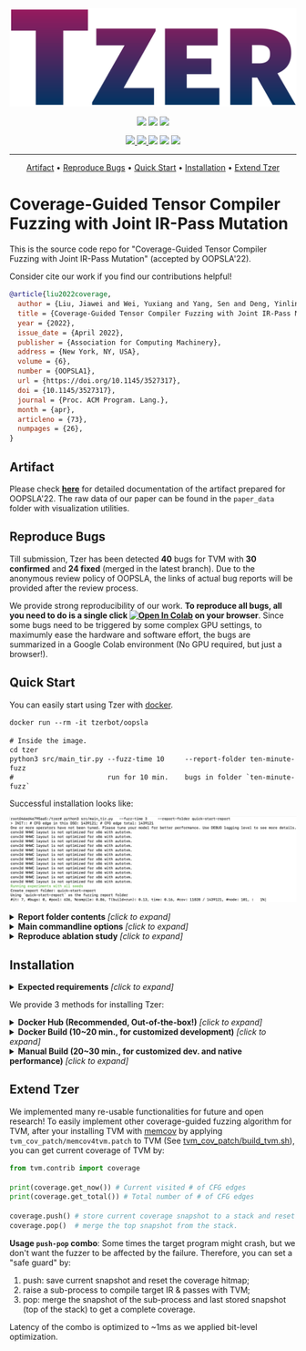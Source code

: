 <p align="center">
    <img src="./docs/imgs/Tzer-Logo.svg", width="550">
</p>

<p align="center">
    <img src="https://img.shields.io/badge/DetectedBug-49-brightgreen.svg">
    <img src="https://img.shields.io/badge/Confirmed-37-brightgreen.svg">
    <img src="https://img.shields.io/badge/Fixed-25-brightgreen.svg">
</p>

<p align="center">
    <a href="https://dl.acm.org/doi/10.1145/3527317"><img src="http://img.shields.io/badge/DOI-10.1145/3527317-a55fed.svg">
    <a href="https://arxiv.org/abs/2202.09947"><img src="https://img.shields.io/badge/arXiv-2202.09947-b31b1b.svg">
    <a href="https://colab.research.google.com/github/ise-uiuc/tzer/blob/main/bug-report.ipynb" title="Colab"><img src="https://colab.research.google.com/assets/colab-badge.svg"></a>
    <a href="https://hub.docker.com/repository/docker/tzerbot/oopsla" title="Docker"><img src="https://img.shields.io/docker/image-size/tzerbot/oopsla"></a>
    <a href="https://tzer.readthedocs.io/en/latest/markdown/artifact.html" title="Artifact"><img src="https://img.shields.io/badge/Artifact-Reusable-brightgreen.svg"></a>
</p>


---

<p align="center">
    <a href="#Artifact">Artifact</a> •
    <a href="#Reproduce-Bugs">Reproduce Bugs</a> •
    <a href="#Quick-Start">Quick Start</a> •
    <a href="#Installation">Installation</a> •
    <a href="#Extend-Tzer">Extend Tzer</a>
</p>

# Coverage-Guided Tensor Compiler Fuzzing with Joint IR-Pass Mutation

This is the source code repo for "Coverage-Guided Tensor Compiler Fuzzing with Joint IR-Pass Mutation" (accepted by OOPSLA'22). 

Consider cite our work if you find our contributions helpful!

```bibtex
@article{liu2022coverage,
  author = {Liu, Jiawei and Wei, Yuxiang and Yang, Sen and Deng, Yinlin and Zhang, Lingming},
  title = {Coverage-Guided Tensor Compiler Fuzzing with Joint IR-Pass Mutation},
  year = {2022},
  issue_date = {April 2022},
  publisher = {Association for Computing Machinery},
  address = {New York, NY, USA},
  volume = {6},
  number = {OOPSLA1},
  url = {https://doi.org/10.1145/3527317},
  doi = {10.1145/3527317},
  journal = {Proc. ACM Program. Lang.},
  month = {apr},
  articleno = {73},
  numpages = {26},
}
```

## Artifact

Please check [**here**](https://tzer.readthedocs.io/en/latest/markdown/artifact.html) for detailed documentation of the artifact prepared for OOPSLA'22. The raw data of our paper can be found in the `paper_data` folder with visualization utilities.

## Reproduce Bugs

Till submission, Tzer has been detected **40** bugs for TVM with **30 confirmed** and **24 fixed** (merged in the latest branch). Due to the anonymous review policy of OOPSLA, the links of actual bug reports will be provided after the review process.

We provide strong reproducibility of our work. **To reproduce all bugs, all you need to do is a single click [![Open In Colab](https://colab.research.google.com/assets/colab-badge.svg)](https://colab.research.google.com/github/ise-uiuc/tzer/blob/main/bug-report.ipynb) on your browser**. Since some bugs need to be triggered by some complex GPU settings, to maximumly ease the hardware and software effort, the bugs are summarized in a Google Colab environment (No GPU required, but just a browser!).

## Quick Start

You can easily start using Tzer with [docker](https://docs.docker.com/get-docker/).

```shell
docker run --rm -it tzerbot/oopsla

# Inside the image.
cd tzer
python3 src/main_tir.py --fuzz-time 10     --report-folder ten-minute-fuzz
#                       run for 10 min.    bugs in folder `ten-minute-fuzz`
```

Successful installation looks like:

![](./docs/imgs/tzer-terminal-output.png)


<details><summary><b>Report folder contents</b> <i>[click to expand]</i></summary>
<div>

- `cov_by_time.txt`: a csv file where columns means "time" (second) and edge coverage;
- `${BUG_TYPE}_${BUG_ID}.error_message.txt`: error message snapshot of failures;
- `${BUG_TYPE}_${BUG_ID}.ctx`: context data to reproduce bugs (stored in Pickle. See [config.py](src/tzer/context.py#L51))
- `meta.txt`: metadata including git version of TVM and experiment time;
- `tir_by_time.pickle`: generated <F, P> (i.e., TIR and Passes) files (if `TIR_REC=1` is set);
- `valid_seed_new_cov_count.txt`: number of generated valid tests with new coverage;

</div>
</details>

<details><summary><b>Main commandline options</b> <i>[click to expand]</i></summary>
<div>

Commandline options (added as tail of commands):

- `--fuzz-time`: Time budget of fuzzing (minute);
- `--tolerance`: Parameter $N_{max}$ in the paper (control the interleaving of IR and pass mutation);
- `--report-folder`: Path to store results (e.g., coverage trend);

Environment variables to control the algorithm options (added the prefix of commands):

- `PASS=1` to enable pass mutation;
- `NO_SEEDS=1` to disable initial seeds (start from an empty function);
- `NO_COV=1` to disable the coverage feedback;
- `TIR_REC=1`to record generated TIR files (for evaluating non-coverage version);

</div>
</details>

<details><summary><b>Reproduce ablation study</b> <i>[click to expand]</i></summary>
<div>

```shell
# (1): General IR Mutation (No Coverage)*
TVM_HOME=$TVM_NO_COV_HOME PYTHONPATH=$TVM_HOME/python TIR_REC=1 NO_COV=1 python3 src/main_tir.py --fuzz-time 240 --report-folder ablation-1
python3 src/get_cov.py --folders ablation-1 # Evaluate samples on instrumented TVM to get coverage results.

# (2): (1) + Coverage Guidance
python3 src/main_tir.py --fuzz-time 240 --report-folder ablation-2

# (3): (2) + Domain-Specific IR Mutation
LOW=1 python3 src/main_tir.py --fuzz-time 240 --report-folder ablation-3

# (4): (3) + Random Pass Mutation
PASS=1 RANDOM_PASS=1 LOW=1 python3 src/main_tir.py --fuzz-time 240 --report-folder ablation-4

# (5): (3) + Evolutionary IR-Pass Mutation
# aka: Best Tzer! Pleasse use this command if you want to compare Tzer with your own system~
PASS=1 LOW=1 python3 src/main_tir.py --fuzz-time 240 --report-folder ablation-5 --tolerance 4
```

Note that fuzzing is performance-sensitive: To obtain reliable results, evaluation should be conducted in a "clean" environment (e.g., close irrelavant processes as many as possible). To determine how "clean" your environment is, you can log the **[load average](https://www.tecmint.com/understand-linux-load-averages-and-monitor-performance/)** of your Linux system. Expected load average should be around 1 or lower (as what we did in the experiments).
</div>
</details>

## Installation

<details><summary><b>Expected requirements</b> <i>[click to expand]</i></summary>
<div>

- **Hardware**: 8GB RAM; 256G Storage; X86 CPU; Good Network to GitHub; [Docker](https://docs.docker.com/get-docker/) (for Docker installation)
- **Software**: Linux (tested under Manjaro and Ubuntu20.04. Other Linux distributions should also work)

</div>
</details>

We provide 3 methods for installing Tzer:

<details><summary><b>Docker Hub (Recommended, Out-of-the-box!)</b> <i>[click to expand]</i></summary>
<div>

Directly run Tzer in pre-built container image! Make sure you have [docker](https://docs.docker.com/get-docker/) installed.

```shell
docker run --rm -it tzerbot/oopsla
```
</div>
</details>

<details><summary><b>Docker Build (10~20 min., for customized development)</b> <i>[click to expand]</i></summary>
<div>

Build Tzer under a docker environment! Make sure you have [docker](https://docs.docker.com/get-docker/) installed.

1. `git clone https://github.com/ise-uiuc/tzer.git && cd tzer`
2. `docker build --tag tzer-oopsla:eval .`
3. `docker run --rm -it tzer-oopsla:eval`

</div>
</details>

<details><summary><b>Manual Build (20~30 min., for customized dev. and native performance)</b> <i>[click to expand]</i></summary>
<div>
Build Tzer natively on your Linux:

Prepare dependencies:

```shell
# Arch Linux / Manjaro
sudo pacman -Syy
sudo pacman -S compiler-rt llvm llvm-libs compiler-rt clang cmake git python3
# Ubuntu
sudo apt update
sudo apt install -y libfuzzer-12-dev # If you fail, try "libfuzzer-11-dev", "-10-dev", ...
sudo apt install -y clang cmake git python3
```

Build TVM and Tzer:

```shell
git clone https://github.com/ise-uiuc/tzer.git
cd tzer/tvm_cov_patch

# Build TVM with intruments
bash ./build_tvm.sh # If you fail, check the script for step-by-step instruction;
cd ../../../
# If success:
# tvm with coverage is installed under `tvm_cov_patch/tvm`
# tvm without coverage is under `tvm_cov_patch/tvm-no-cov`

# Install Python dependency
python3 -m pip install -r requirements.txt

# Set up TVM_HOME and PYTHONPATH env var before using TVM and Tzer.
export TVM_HOME=$(realpath tvm_cov_patch/tvm)
export TVM_NO_COV_HOME=$(realpath tvm_cov_patch/tvm-no-cov)
export PYTHONPATH=$TVM_HOME/python
```
</div>
</details>


## Extend Tzer

We implemented many re-usable functionalities for future and open research! To easily implement other coverage-guided fuzzing algorithm for TVM, after your installing TVM with [memcov](https://github.com/ganler/memcov/tree/70e901637e718646c548fffae23a68152df7c6d1) by applying `tvm_cov_patch/memcov4tvm.patch` to TVM (See [tvm_cov_patch/build_tvm.sh](tvm_cov_patch/build_tvm.sh)), you can get current coverage of TVM by:

```python
from tvm.contrib import coverage

print(coverage.get_now()) # Current visited # of CFG edges
print(coverage.get_total()) # Total number of # of CFG edges

coverage.push() # store current coverage snapshot to a stack and reset it to empty (useful for multi-process scenario)
coverage.pop()  # merge the top snapshot from the stack. 
```

**Usage `push-pop` combo**: Some times the target program might crash, but we don't want the fuzzer to be affected by the failure. Therefore, you can set a "safe guard" by:

1. push: save current snapshot and reset the coverage hitmap;
2. raise a sub-process to compile target IR & passes with TVM;
3. pop: merge the snapshot of the sub-process and last stored snapshot (top of the stack) to get a complete coverage.

Latency of the combo is optimized to ~1ms as we applied bit-level optimization.

